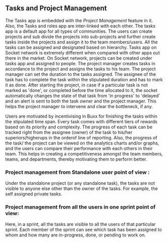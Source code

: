 ## Tasks and Project Management

The Tasks app is embedded with the *Project Management* feature in it. Also, the Tasks and roles app are inter-linked with each other. The tasks app is a default app for all types of communities. The users can create projects and sub divide the projects into sub-projects and further create tasks inside the projects and assign it to the team members/users. All the tasks can be assigned and designated based on hierarchy. Tasks app on Socket network is extremely different when compared with other apps out there in the market. On Socket network, projects can be created under tasks app and assigned to people. The project manager creates tasks in accordance to the project and assigns the tasks to his team. The project manager can set the duration to the tasks assigned. The assignee of the task has to complete the task within the stipulated duration and has to mark it as done. After starting the project, in case if a particular task is not marked as 'done', or completed before the time allocated to it, the socket automatically changes the state of that task from 'in progress' to 'delayed' and an alert is sent to both the task owner and the project manager. This helps the project manager to intervene and clear the bottleneck, if any.

Users are motivated by incentivising in Buxx for finishing the tasks within the stipulated time span. Every task comes with different tiers of rewards based on its priority and complexity. The progress of each task can be tracked right from the assignee (owner) of the task to his/her superiors/higherups in the orderof line of reporting. Also, the progress of the task/ the project can be viewed on the analytics charts and/or graphs, and the users can compare their performance with each others in their team. This helps in creating a competitiveness amongst the team members, teams, and departments, thereby motivating them to perform better. 

### Project management from Standalone user point of view :  

Under the standalone project (or any standalone task), the tasks are not visible to anyone else other than the owner of the tasks. For example, the self assigned private tasks. 

### Project management from all the users in one sprint point of view:

Here, in a sprint, all the tasks are visible to all the users of that particular sprint. Each member of the sprint can see which task has been assigned to whom and how many are in-progress, done, or pending to work on. 

